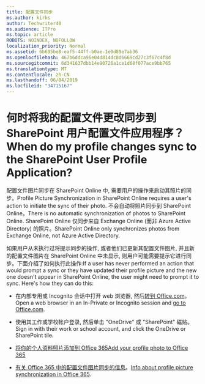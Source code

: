 ```yaml
---
title: 配置文件同步
ms.author: kirks
author: Techwriter40
ms.audience: ITPro
ms.topic: article
ROBOTS: NOINDEX, NOFOLLOW
localization_priority: Normal
ms.assetid: 6b695be8-eaf5-44ff-b0ae-1e0d89e7ab36
ms.openlocfilehash: 467b6ddca96e04d814dc8d6669cd27c3f67c4f8d
ms.sourcegitcommit: 6d341637dbb14e90726a1ce1d68f077ace9bb765
ms.translationtype: MT
ms.contentlocale: zh-CN
ms.lasthandoff: 06/04/2019
ms.locfileid: "34715167"
---
```

# <a name="when-do-my-profile-changes-sync-to-the-sharepoint-user-profile-application"></a><span data-ttu-id="d6473-102">何时将我的配置文件更改同步到 SharePoint 用户配置文件应用程序？</span><span class="sxs-lookup"><span data-stu-id="d6473-102">When do my profile changes sync to the SharePoint User Profile Application?</span></span>

<span data-ttu-id="d6473-103">配置文件图片同步在 SharePoint Online 中, 需要用户的操作来启动其照片的同步。</span><span class="sxs-lookup"><span data-stu-id="d6473-103">Profile Picture Synchronization in SharePoint Online requires a user's action to initiate the sync of their photo.</span></span> <span data-ttu-id="d6473-104">不会自动将照片同步到 SharePoint Online。</span><span class="sxs-lookup"><span data-stu-id="d6473-104">There is no automatic synchronization of photos to SharePoint Online.</span></span> <span data-ttu-id="d6473-105">SharePoint Online 仅同步来自 Exchange Online (而非 Azure Active Directory) 的照片。</span><span class="sxs-lookup"><span data-stu-id="d6473-105">SharePoint Online only synchronizes photos from Exchange Online, not Azure Active Directory.</span></span>

<span data-ttu-id="d6473-106">如果用户从未执行过将提示同步的操作, 或者他们已更新其配置文件图片, 并且新的配置文件图片在 SharePoint Online 中未显示, 则用户可能需要提示它进行同步。下面介绍了如何执行此操作:</span><span class="sxs-lookup"><span data-stu-id="d6473-106">If a user has never performed an action that would prompt a sync or they have updated their profile picture and the new one doesn't appear in SharePoint Online, the user might need to prompt it to sync. Here's how they can do this:</span></span>

- <span data-ttu-id="d6473-107">在内部专用或 Incognito 会话中打开 web 浏览器, 然后[转到 Office.com](http://www.office.com/)。</span><span class="sxs-lookup"><span data-stu-id="d6473-107">Open a web browser in an In-Private or Incognito session and [go to Office.com](http://www.office.com/).</span></span>

- <span data-ttu-id="d6473-108">使用其工作或学校帐户登录, 然后单击 "OneDrive" 或 "SharePoint" 磁贴。</span><span class="sxs-lookup"><span data-stu-id="d6473-108">Sign in with their work or school account, and click the OneDrive or SharePoint tile.</span></span>

- [<span data-ttu-id="d6473-109">将你的个人资料照片添加到 Office 365</span><span class="sxs-lookup"><span data-stu-id="d6473-109">Add your profile photo to Office 365</span></span>](https://support.office.com/en-us/article/Add-your-profile-photo-to-Office-365-2eaf93fd-b3f1-43b9-9cdc-bdcd548435b7)

- <span data-ttu-id="d6473-110">[有关 Office 365 中的配置文件图片同步的信息](https://support.office.com/en-us/article/Information-about-user-profile-synchronization-in-SharePoint-Online-177eb196-5887-43c9-84c3-b98a43d35129)。</span><span class="sxs-lookup"><span data-stu-id="d6473-110">[Info about profile picture synchronization in Office 365](https://support.office.com/en-us/article/Information-about-user-profile-synchronization-in-SharePoint-Online-177eb196-5887-43c9-84c3-b98a43d35129).</span></span>

